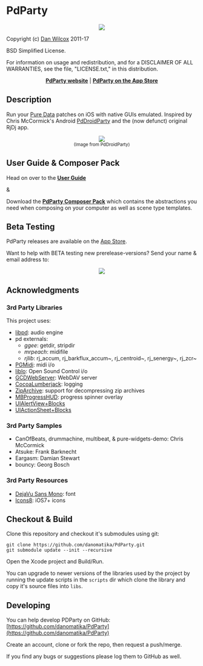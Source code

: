 PdParty
=======

<p align="center">
	<img src="http://danomatika.com/code/pdparty/patchview_bg.png"/>
</p>

Copyright (c) [Dan Wilcox](danomatika.com) 2011-17

BSD Simplified License.

For information on usage and redistribution, and for a DISCLAIMER OF ALL
WARRANTIES, see the file, "LICENSE.txt," in this distribution.

<p align="center">
<a href="http://danomatika.com/code/pdparty"><b>PdParty website</b></a> | <a href="https://itunes.apple.com/app/id970528308"><b>PdParty on the App Store</b></a>
</a>

Description
-----------

Run your [Pure Data](https://en.wikipedia.org/wiki/Pure_Data) patches on iOS with native GUIs emulated. Inspired by Chris McCormick's Android [PdDroidParty](http://mccormick.cx/projects/PdDroidParty) and the (now defunct) original RjDj app.

<p align="center">
	<img src="http://danomatika.com/code/pdparty/PdDroidParty.png"/><br/>
	<small>(Image from PdDroidParty)</small>
</p>

User Guide & Composer Pack
--------------------------

Head on over to the [**User Guide**](http://danomatika.com/code/pdparty/guide)

&

Download the [**PdParty Composer Pack**](http://danomatika.com/code/pdparty/PdParty_composerpack.zip) which contains the abstractions you need when composing on your computer as well as scene type templates.

Beta Testing
------------

PdParty releases are available on the [App Store](https://itunes.apple.com/app/id970528308).

Want to help with BETA testing new prerelease-versions? Send your name & email address to:

<p align="center">
  <img src="https://raw.github.com/danomatika/PdParty/master/doc/contact.png"/>
</p>

Acknowledgments
---------------

### 3rd Party Libraries

This project uses:

* [libpd](https://github.com/libpd/libpd): audio engine
* pd externals:
  * _ggee_: getdir, stripdir
  * _mrpeach_: midifile
  * _rjlib_: rj_accum, rj_barkflux_accum~, rj_centroid~, rj_senergy~, rj_zcr~
* [PGMidi](https://github.com/petegoodliffe/PGMidi): midi i/o
* [liblo](http://liblo.sourceforge.net): Open Sound Control i/o
* [GCDWebServer](https://github.com/swisspol/GCDWebServer): WebDAV server
* [CocoaLumberjack](https://github.com/CocoaLumberjack/CocoaLumberjack): logging
* [ZipArchive](https://code.google.com/p/ziparchive): support for decompressing zip archives
* [MBProgressHUD](https://github.com/jdg/MBProgressHUD): progress spinner overlay
* [UIAlertView+Blocks](https://github.com/ryanmaxwell/UIAlertView-Blocks)
* [UIActionSheet+Blocks](https://github.com/ryanmaxwell/UIActionSheet-Blocks)

### 3rd Party Samples
* CanOfBeats, drummachine, multibeat, & pure-widgets-demo: Chris McCormick
* Atsuke: Frank Barknecht
* Eargasm: Damian Stewart
* bouncy: Georg Bosch

### 3rd Party Resources

* [DejaVu Sans Mono](http://dejavu-fonts.org/wiki/Main_Page): font
* [Icons8](http://icons8.com): iOS7+ icons

Checkout & Build
----------------

Clone this repository and checkout it's submodules using git:

    git clone https://github.com/danomatika/PdParty.git
    git submodule update --init --recursive

Open the Xcode project and Build/Run.

You can upgrade to newer versions of the libraries used by the project by running the update scripts in the `scripts` dir which clone the library and copy it's source files into `libs`.

Developing
----------

You can help develop PDParty on GitHub: [https://github.com/danomatika/PdParty](https://github.com/danomatika/PdParty)

Create an account, clone or fork the repo, then request a push/merge.

If you find any bugs or suggestions please log them to GitHub as well.
